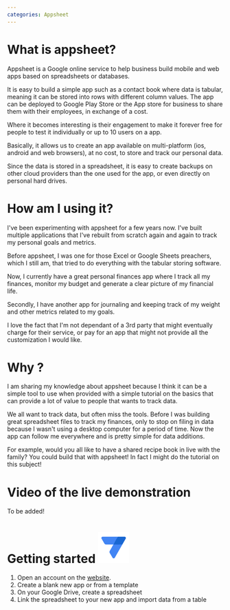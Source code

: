 ```yaml
---
categories: Appsheet
---
```


# What is appsheet?
Appsheet is a Google online service to help business build mobile and web apps based on spreadsheets or databases.

It is easy to build a simple app such as a contact book where data is tabular, meaning it can be stored into rows with different column values. The app can be deployed to Google Play Store or the App store for business to share them with their employees, in exchange of a cost.

Where it becomes interesting is their engagement to make it forever free for people to test it individually or up to 10 users on a app.

Basically, it allows us to create an app available on multi-platform (ios, android and web browsers), at no cost, to store and track our personal data.

Since the data is stored in a spreadsheet, it is easy to create backups on other cloud providers than the one used for the app, or even directly on personal hard drives.

# How am I using it?
I've been experimenting with appsheet for a few years now. I've built multiple applications that I've rebuilt from scratch again and again to track my personal goals and metrics.

Before appsheet, I was one for those Excel or Google Sheets preachers, which I still am, that tried to do everything with the tabular storing software.

Now, I currently have a great personal finances app where I track all my finances, monitor my budget and generate a clear picture of my financial life.

Secondly, I have another app for journaling and keeping track of my weight and other metrics related to my goals.

I love the fact that I'm not dependant of a 3rd party that might eventually charge for their service, or pay for an app that might not provide all the customization I would like.

# Why ?
I am sharing my knowledge about appsheet because I think it can be a simple tool to use when provided with a simple tutorial on the basics that can provide a lot of value to people that wants to track data.

We all want to track data, but often miss the tools. Before I was building great spreadsheet files to track my finances, only to stop on filing in data because I wasn't using a desktop computer for a period of time. Now the app can follow me everywhere and is pretty simple for data additions.

For example, would you all like to have a shared recipe book in live with the family? You could build that with appsheet! In fact I might do the tutorial on this subject!

# Video of the live demonstration
To be added!

# Getting started [![appsheet](/assets/icons/appsheet.svg)](https://www.appsheet.com/)
1. Open an account on the [website](https://www.appsheet.com/).
2. Create a blank new app or from a template
3. On your Google Drive, create a spreadsheet
4. Link the spreadsheet to your new app and import data from a table